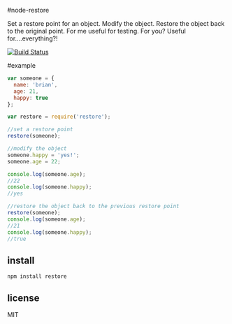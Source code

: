 #node-restore

Set a restore point for an object.  Modify the object.  Restore the object back to the original point.
For me useful for testing.  For you?  Useful for....everything?!


[![Build Status](https://travis-ci.org/brianc/node-restore.png)](https://travis-ci.org/brianc/node-restore)

#example

```js
var someone = {
  name: 'brian',
  age: 21,
  happy: true
};

var restore = require('restore');

//set a restore point
restore(someone);

//modify the object
someone.happy = 'yes!';
someone.age = 22;

console.log(someone.age);
//22
console.log(someone.happy);
//yes

//restore the object back to the previous restore point
restore(someone);
console.log(someone.age);
//21
console.log(someone.happy);
//true
```

## install
`npm install restore`

## license
MIT
